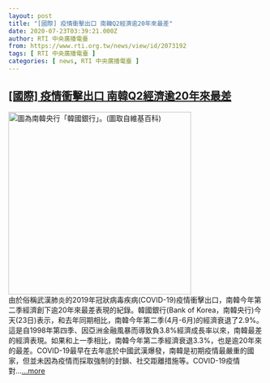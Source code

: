 ```yaml
---
layout: post
title: "[國際] 疫情衝擊出口 南韓Q2經濟逾20年來最差"
date: 2020-07-23T03:39:21.000Z
author: RTI 中央廣播電臺
from: https://www.rti.org.tw/news/view/id/2073192
tags: [ RTI 中央廣播電臺 ]
categories: [ news, RTI 中央廣播電臺 ]
---
```

<!--1595475561000-->
[[國際] 疫情衝擊出口 南韓Q2經濟逾20年來最差](https://www.rti.org.tw/news/view/id/2073192)
------

<div>
<img src="https://static.rti.org.tw/assets/thumbnails/2017/07/21/142408041016148.jpg" width="360" alt="圖為南韓央行「韓國銀行」。(圖取自維基百科)" title="圖為南韓央行「韓國銀行」。(圖取自維基百科)"><br>由於俗稱武漢肺炎的2019年冠狀病毒疾病(COVID-19)疫情衝擊出口，南韓今年第二季經濟創下逾20年來最差表現的紀錄。韓國銀行(Bank of Korea，南韓央行)今天(23日)表示，和去年同期相比，南韓今年第二季(4月-6月)的經濟衰退了2.9%。這是自1998年第四季、因亞洲金融風暴而導致負3.8%經濟成長率以來，南韓最差的經濟表現。如果和上一季相比，南韓今年第二季經濟衰退3.3%，也是逾20年來的最差。COVID-19最早在去年底於中國武漢爆發，南韓是初期疫情最嚴重的國家，但並未因為疫情而採取強制的封鎖、社交距離措施等。COVID-19疫情對...<a target="_blank" href="https://www.rti.org.tw/news/view/id/2073192">...more</a>
</div>
